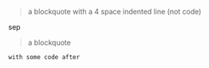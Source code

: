 > a blockquote
    with a 4 space indented line (not code)

sep

> a blockquote

```
with some code after
```
